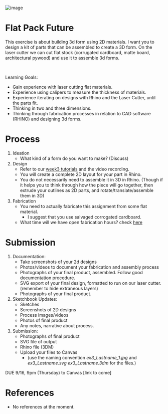 ![image](https://user-images.githubusercontent.com/1598545/132705379-1230e72c-d161-4bb1-a49e-3f18e4588329.png)

# Flat Pack Future

This exercise is about building 3d form using 2D materials. I want you to design a kit of parts that can be assembled to create a 3D form. On the laser cutter we can cut flat stock (corrugated cardboard, matte board, architectural pywood) and use it to assemble 3d forms. 

<br>

Learning Goals: 
- Gain experience with laser cutting flat materials. 
- Experience using calipers to measure the thickness of materials. 
- Experience iterating on designs with Rhino and the Laser Cutter, until the parts fit.
- Thinking in two and three dimensions. 
- Thinking through fabrication processes in relation to CAD software (RHINO) and designing 3d forms. 

# Process
1. Ideation
   - What kind of a form do you want to make? (Discuss)
2. Design
   - Refer to our [week3 tutorials](../sessions/week3.md) and the video recording.
   - You will create a complete 2D layout for your part in Rhino. 
   - You do not necessarily need to assemble it in 3D in Rhino. (Though if it helps you to think through how the piece will go together, then extrude your outlines as 2D parts, and rotate/translate/assemble them in 3D)
3. Fabrication
   - You need to actually fabricate this assignment from some flat material. 
     -  I suggest that you use salvaged corrogated cardboard.
   - What time will we have open fabrication hours? check [here](https://github.com/roberttwomey/unl-digifab/blob/master/sessions/week3.md#office-hours)

# Submission
1. Documentation:
   - Take screenshots of your 2d designs
   - Photos/videos to document your fabrication and assembly process
   - Photographs of your final product, assembled. Follow good documentation procedure.
   - SVG export of your final design, formatted to run on our laser cutter. (remember to hide extraneous layers)
   - Photographs of your final product.
2. Sketchbook Updates:
   - Sketches
   - Screenshots of 2D designs
   - Process images/videos
   - Photos of final product
   - Any notes, narrative about process.
3. Submission: 
   - Photographs of final product
   - SVG file of output
   - Rhino file (3DM)
   - Upload your files to Canvas 
     - (use the naming convention _ex3_Lastname_1.jpg_ and _ex3_Lastname.svg_ _ex3_Lastname.3dm_ for the files.)

DUE 9/16, 9pm (Thursday) to Canvas [link to come]

# References
- No references at the moment.
